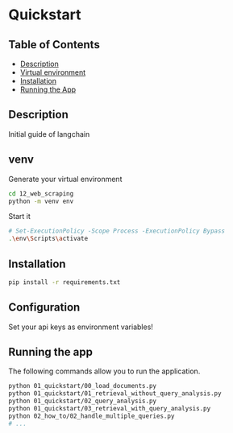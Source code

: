 # Quickstart

## Table of Contents
- [Description](#description)
- [Virtual environment](#venv)
- [Installation](#installation)
- [Running the App](#running-the-app)

## Description

Initial guide of langchain

## venv
Generate your virtual environment

```bash
cd 12_web_scraping
python -m venv env
```

Start it
```bash
# Set-ExecutionPolicy -Scope Process -ExecutionPolicy Bypass
.\env\Scripts\activate
```

## Installation

```bash
pip install -r requirements.txt
```

## Configuration
Set your api keys as environment variables!

## Running the app
The following commands allow you to run the application.

```bash
python 01_quickstart/00_load_documents.py
python 01_quickstart/01_retrieval_without_query_analysis.py
python 01_quickstart/02_query_analysis.py
python 01_quickstart/03_retrieval_with_query_analysis.py
python 02_how_to/02_handle_multiple_queries.py
# ...
```
